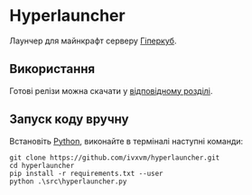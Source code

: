 # Hyperlauncher

Лаунчер для майнкрафт серверу [Гіперкуб](https://hypercube.in.ua/).

## Використання

Готові релізи можна скачати у [відповідному розділі](https://github.com/ivxvm/hyperlauncher/releases).

## Запуск коду вручну

Встановіть [Python](https://www.python.org/downloads/), виконайте в терміналі наступні команди:

```
git clone https://github.com/ivxvm/hyperlauncher.git
cd hyperlauncher
pip install -r requirements.txt --user
python .\src\hyperlauncher.py
```
